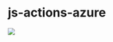 # js-actions-azure

![](https://github.com/gtrubach/js-actions-azure/workflows/Build%20CI/badge.svg)
